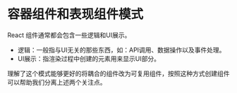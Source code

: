 # 容器组件和表现组件模式

React 组件通常都会包含一些逻辑和UI展示。

* 逻辑：一般指与UI无关的那些东西，如：API调用、数据操作以及事件处理。
* UI展示：指渲染过程中创建的元素用来显示UI部分。

理解了这个模式能够更好的将耦合的组件改为可复用组件，按照这种方式创建组件可以帮助我们分离上述两个关注点。
